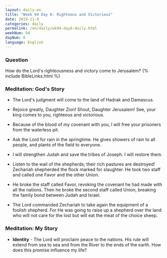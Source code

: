 ```yaml
---
layout: daily-en
title: "Week 94 Day 6: Righteous and Victorious"
date: 2019-11-9 
categories: daily
permalink: /en/daily/wk94-day6-daily.html
weekNum: 94
dayNum: 6
language: English
---
```


### Question     
How do the Lord's righteousness and victory come to Jerusalem?
{% include BibleLinks.html %} 

### Meditation: God's Story   
+ The Lord's judgment will come to the land of Hadrak and Damascus. 

+ Rejoice greatly, Daughter Zion! Shout, Daughter Jerusalem! See, your king comes to you, righteous and victorious. 

+ Because of the blood of my covenant with you, I will free your prisoners from the waterless pit. 

+ Ask the Lord for rain in the springtime. He gives showers of rain to all people, and plants of the field to everyone. 

+ I will strengthen Judah and save the tribes of Joseph. I will restore them. 

+ Listen to the wail of the shepherds; their rich pastures are destroyed! Zechariah shepherded the flock marked for slaughter. He took two staff and called one Favor and the other Union. 

+ He broke the staff called Favor, revoking the covenant he had made with all the nations. Then he broke the second staff called Union, breaking the family bond between Judah and Israel. 

+ The Lord commanded Zechariah to take again the equipment of a foolish shepherd. For He was going to raise up a shepherd over the land who will not care for the lost but will eat the meat of the choice sheep. 

### Meditation: My Story   
+ **Identity** - The Lord will proclaim peace to the nations. His rule will extend from sea to sea and from the River to the ends of the earth. How does this promise influence my life? 
